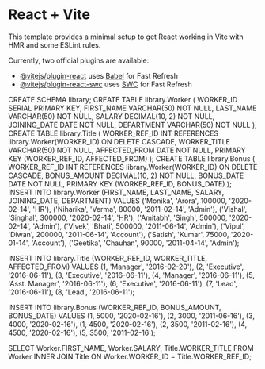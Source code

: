 # React + Vite

This template provides a minimal setup to get React working in Vite with HMR and some ESLint rules.

Currently, two official plugins are available:

- [@vitejs/plugin-react](https://github.com/vitejs/vite-plugin-react/blob/main/packages/plugin-react/README.md) uses [Babel](https://babeljs.io/) for Fast Refresh
- [@vitejs/plugin-react-swc](https://github.com/vitejs/vite-plugin-react-swc) uses [SWC](https://swc.rs/) for Fast Refresh



CREATE SCHEMA library;
CREATE TABLE library.Worker (
    WORKER_ID SERIAL PRIMARY KEY,
    FIRST_NAME VARCHAR(50) NOT NULL,
    LAST_NAME VARCHAR(50) NOT NULL,
    SALARY DECIMAL(10, 2) NOT NULL,
    JOINING_DATE DATE NOT NULL,
    DEPARTMENT VARCHAR(50) NOT NULL
);
CREATE TABLE library.Title (
    WORKER_REF_ID INT REFERENCES library.Worker(WORKER_ID) ON DELETE CASCADE,
    WORKER_TITLE VARCHAR(50) NOT NULL,
    AFFECTED_FROM DATE NOT NULL,
    PRIMARY KEY (WORKER_REF_ID, AFFECTED_FROM)
);
CREATE TABLE library.Bonus (
    WORKER_REF_ID INT REFERENCES library.Worker(WORKER_ID) ON DELETE CASCADE,
    BONUS_AMOUNT DECIMAL(10, 2) NOT NULL,
    BONUS_DATE DATE NOT NULL,
    PRIMARY KEY (WORKER_REF_ID, BONUS_DATE)
);
INSERT INTO library.Worker (FIRST_NAME, LAST_NAME, SALARY, JOINING_DATE, DEPARTMENT) VALUES
('Monika', 'Arora', 100000, '2020-02-14', 'HR'),
('Niharika', 'Verma', 80000, '2011-02-14', 'Admin'),
('Vishal', 'Singhal', 300000, '2020-02-14', 'HR'),
('Amitabh', 'Singh', 500000, '2020-02-14', 'Admin'),
('Vivek', 'Bhati', 500000, '2011-06-14', 'Admin'),
('Vipul', 'Diwan', 200000, '2011-06-14', 'Account'),
('Satish', 'Kumar', 75000, '2020-01-14', 'Account'),
('Geetika', 'Chauhan', 90000, '2011-04-14', 'Admin');

INSERT INTO library.Title (WORKER_REF_ID, WORKER_TITLE, AFFECTED_FROM) VALUES
(1, 'Manager', '2016-02-20'),
(2, 'Executive', '2016-06-11'),
(3, 'Executive', '2016-06-11'),
(4, 'Manager', '2016-06-11'),
(5, 'Asst. Manager', '2016-06-11'),
(6, 'Executive', '2016-06-11'),
(7, 'Lead', '2016-06-11'),
(8, 'Lead', '2016-06-11');

INSERT INTO library.Bonus (WORKER_REF_ID, BONUS_AMOUNT, BONUS_DATE) VALUES
(1, 5000, '2020-02-16'),
(2, 3000, '2011-06-16'),
(3, 4000, '2020-02-16'),
(1, 4500, '2020-02-16'),
(2, 3500, '2011-02-16'),
(4, 4500, '2020-02-16'),
(5, 3500, '2011-02-16');

SELECT 
    Worker.FIRST_NAME, 
    Worker.SALARY, 
    Title.WORKER_TITLE 
FROM 
    Worker 
INNER JOIN 
    Title 
ON 
    Worker.WORKER_ID = Title.WORKER_REF_ID;
